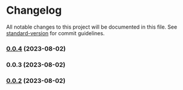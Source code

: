 # Changelog

All notable changes to this project will be documented in this file. See [standard-version](https://github.com/conventional-changelog/standard-version) for commit guidelines.

### [0.0.4](///compare/v0.0.3...v0.0.4) (2023-08-02)

### 0.0.3 (2023-08-02)

### [0.0.2](///compare/v0.0.11...v0.0.2) (2023-08-02)
